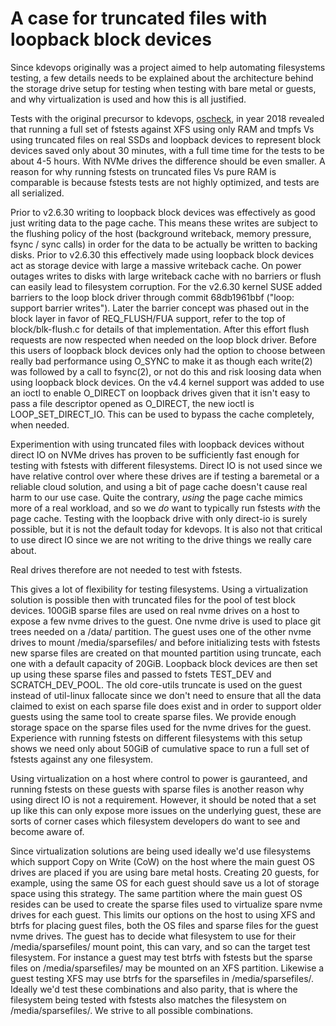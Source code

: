 # A case for truncated files with loopback block devices

Since kdevops originally was a project aimed to help automating filesystems
testing, a few details needs to be explained about the architecture behind
the storage drive setup for testing when testing with bare metal or guests,
and why virtualization is used and how this is all justified.

Tests with the original precursor to kdevops,
[oscheck](https://github.com/mcgrof/oscheck), in year 2018 revealed
that running a full set of fstests against XFS using only RAM and tmpfs Vs
using truncated files on real SSDs and loopback devices to represent block
devices saved only about 30 minutes, with a full time time for the tests to be
about 4-5 hours.  With NVMe drives the difference should be even smaller. A
reason for why running fstests on truncated files Vs pure RAM is comparable is
because fstests tests are not highly optimized, and tests are all serialized.

Prior to v2.6.30 writing to loopback block devices was effectively as good just
writing data to the page cache. This means these writes are subject to the
flushing policy of the host (background writeback, memory pressure, fsync /
sync calls) in order for the data to be actually be written to backing disks.
Prior to v2.6.30 this effectively made using loopback block devices act as
storage device with large a massive writeback cache. On power outages writes
to disks with large writeback cache with no barriers or flush can easily lead
to filesystem corruption. For the v2.6.30 kernel SUSE added barriers to the
loop block driver through commit 68db1961bbf ("loop: support barrier writes").
Later the barrier concept was phased out in the block layer in favor of
REQ_FLUSH/FUA support, refer to the top of block/blk-flush.c for details of
that implementation. After this effort flush requests are now respected when
needed on the loop block driver. Before this users of loopback block devices
only had the option to choose between really bad performance using O_SYNC to
make it as though each write(2) was followed by a call to fsync(2), or not do
this and risk loosing data when using loopback block devices. On the v4.4 kernel
support was added to use an ioctl to enable O_DIRECT on loopback drives given
that it isn't easy to pass a file descriptor opened as O_DIRECT, the new ioctl
is LOOP_SET_DIRECT_IO. This can be used to bypass the cache completely, when
needed.

Experimention with using truncated files with loopback devices without
direct IO on NVMe drives has proven to be sufficiently fast enough for testing
with fstests with different filesystems. Direct IO is not used since we have
relative control over where these drives are if testing a baremetal or a
reliable cloud solution, and using a bit of page cache doesn't cause real harm
to our use case. Quite the contrary, *using* the page cache mimics more of
a real workload, and so we *do* want to typically run fstests *with* the page
cache. Testing with the loopback drive with only direct-io is surely possible,
but it is not the default today for kdevops. It is also not that critical to
use direct IO since we are not writing to the drive things we really care about.

Real drives therefore are not needed to test with fstests.

This gives a lot of flexibility for testing filesystems. Using a virtualization
solution is possible then with truncated files for the pool of test block
devices. 100GiB sparse files are used on real nvme drives on a host to expose a
few nvme drives to the guest. One nvme drive is used to place git trees needed
on a /data/ partition. The guest uses one of the other nvme drives to mount
/media/sparsefiles/ and before initializing tests with fstests new sparse files
are created on that mounted partition using truncate, each one with a default
capacity of 20GiB. Loopback block devices are then set up using these sparse
files and passed to fstets TEST_DEV and SCRATCH_DEV_POOL. The old core-utils
truncate is used on the guest instead of util-linux fallocate since we don't
need to ensure that all the data claimed to exist on each sparse file does
exist and in order to support older guests using the same tool to create
sparse files. We provide enough storage space on the sparse files used for the
nvme drives for the guest. Experience with running fstests on different
filesystems with this setup shows we need only about 50GiB of cumulative space
to run a full set of fstests against any one filesystem.

Using virtualization on a host where control to power is gauranteed, and
running fstests on these guests with sparse files is another reason why using
direct IO is not a requirement. However, it should be noted that a set up like
this can only expose more issues on the underlying guest, these are sorts of
corner cases which filesystem developers do want to see and become aware of.

Since virtualization solutions are being used ideally we'd use filesystems
which support Copy on Write (CoW) on the host where the main guest OS drives
are placed if you are using bare metal hosts. Creating 20 guests, for example,
using the same OS for each guest should save us a lot of storage space using
this strategy. The same partition where the main guest OS resides can be used
to create the sparse files used to virtualize spare nvme drives for each guest.
This limits our options on the host to using XFS and btrfs for placing guest
files, both the OS files and sparse files for the guest nvme drives. The guest
has to decide what filesystem to use for their /media/sparsefiles/ mount point,
this can vary, and so can the target test filesystem. For instance a guest may
test btrfs with fstests but the sparse files on /media/sparsefiles/ may be
mounted on an XFS partition.  Likewise a guest testing XFS may use btrfs for
the sparsefiles in /media/sparsefiles/. Ideally we'd test these combinations
and also parity, that is where the filesystem being tested with fstests also
matches the filesystem on /media/sparsefiles/. We strive to all possible
combinations.
